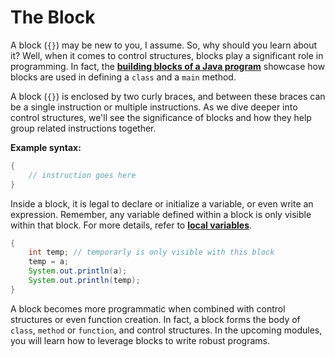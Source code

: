 # The Block

A block (`{}`) may be new to you, I assume. So, why should you learn about it? Well, when it comes to control structures, blocks play a significant role in programming. In fact, the **[building blocks of a Java program]()** showcase how blocks are used in defining a `class` and a `main` method.

A block (`{}`) is enclosed by two curly braces, and between these braces can be a single instruction or multiple instructions. As we dive deeper into control structures, we'll see the significance of blocks and how they help group related instructions together.

**Example syntax:**

```java
{
	// instruction goes here
}
```

Inside a block, it is legal to declare or initialize a variable, or even write an expression. Remember, any variable defined within a block is only visible within that block. For more details, refer to **[local variables]()**.

```java
{
	int temp; // temporarly is only visible with this block
    temp = a;
    System.out.println(a);
	System.out.println(temp);
}
```

A block becomes more programmatic when combined with control structures or even function creation. In fact, a block forms the body of `class`, `method` or `function`, and control structures. In the upcoming modules, you will learn how to leverage blocks to write robust programs.